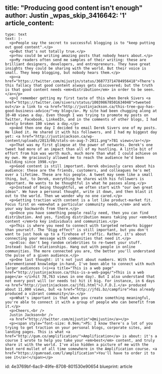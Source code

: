 title: "Producing good content isn't enough"
author: Justin
_wpas_skip_3416642: '1'
article_content:
  -
    type: text
    text: |-
      <p>People say the secret to successful blogging is to "keep putting out good content".</p>
      <p>But that's not totally true.</p>
      <p>You could be writing amazing posts that nobody hears about.</p>
      <p>My readers often send me samples of their writing: these are brilliant designers, developers, and entrepreneurs. They have great insights they could be sharing with the world. But their voice is small. They keep blogging, but nobody hears them.</p>
      <p><a href="https://twitter.com/mijustin/status/368773714784956418">There's this fallacy that good content always gets discovered; but the truth is that good content needs <em>distribution</em> in order to be seen.</a></p>
      <p>I remember getting my first taste of this when Derek Sivers <a href="https://twitter.com/sivers/status/100398678501634048">tweeted out</a> a link to <a href="http://justinjackson.ca/this-tree-guy-has-good-business-advice/">my blog</a>. My site had been chugging along at 10-40 views a day. Even though I was trying to promote my posts on Twitter, Facebook, LinkedIn, and in the comments of other blogs, I had barely broken 100 views a day.</p>
      <p>And then one day I decided to email Derek Sivers one of my posts. He liked it. He shared it with his followers, and I had my biggest day yet: <a href="http://justinjackson.ca/wp-content/uploads/2013/08/stats-on-aug-7-2011.png">781 views</a>!</p>
      <p>That was my first glimpse at the power of networks. Derek's one tweet had more of an impact than all of my hustling. A little bit of effort from him was worth much, much more than what I could achieve on my own. He graciously allowed me to reach the audience he'd been building since 1998.</p>
      <p>Good content is still important. Derek obviously cares about his audience: these are the friends, customers, and colleagues he's met over a lifetime. These are his people. A tweet may seem like a small thing, but, to Derek, everything he shares with his followers is important. He wants to be thoughtful in what he passes along.</p>
      <p>Instead of being thoughtful, we often start with "our own great ideas". We have a personal thought, write it down, and then blast it out to the world. Then we wonder why no one cared.</p>
      <p>Getting traction with content is a lot like product-market fit. Focus first on <em>what a particular community needs,</em> and work your way backwards from there.</p>
      <p>Once you have something people really need, then you can find distribution. And yes, finding distribution means taking your <em>best content </em>to key individuals and communities.</p>
      <p>This is where you need to connect with targeted networks bigger than yourself. The "Digg effect" is still important, but you don't want to just hook up to a firehose of traffic. Rather, it's about connecting your message with communities that need it.</p>
      <p>Also: don't beg random celebrities to re-tweet your stuff. Instead: build relationships. Hang out with people in online communities. The more connected you are, the better you'll understand the pulse of a given audience.</p>
      <p>One last thought: it's not just about numbers. With the aforementioned knowledge in-hand, I've been able to connect with much larger audiences (<i><a title="This is a web page" href="http://justinjackson.ca/this-is-a-web-page/">This is a web page</a> </i>hit 78,763 views in one day). But I also understand that not every post will (or needs to) hit it big. For instance, in 6 days <a href="http://justinjackson.ca/jfdi.html">J.F.D.I.</a> produced about 11,000 views, but <a href="http://jfdi.bz/campfire">has already produced a vibrant community</a>.</p>
      <p>What's important is that when you create something meaningful, you're able to connect it with a group of people who can benefit from it.</p>
      <p>Cheers,<br />
      Justin Jackson<br />
      <a href="http://twitter.com/mijustin">@mijustin</a></p>
      <p><span style="font-size: 0.9em;">PS: I know there's a lot of you trying to get traction on your personal blogs, corporate sites, and landing pages. This is what <a href="http://gum.co/amplification/">Amplification</a> is about: it's a course I wrote to help you take your <em>best</em> content, and truly share it with the world. I've also hidden a picture of me with the best nerd mullet of all time somewhere in the Amplification course. <a href="https://gumroad.com/l/amplification">You'll have to order it to see it</a>!</span></p>
id: 4e3769bf-6ac9-49fe-8708-801530e90654
blueprint: article
